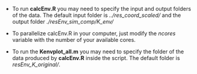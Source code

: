 * To run **calcEnv.R** you may need to specify the input and output folders of the data. The default input folder is *../res_coord_scaled/* and the output folder *./resEnv_sim_comp/K_env/*

* To parallelize calcEnv.R in your computer, just modify the *ncores* variable with the number of your available cores.

* To run the **Kenvplot_all.m** you may need to specify the folder of the data produced by **calcEnv.R** inside the script. The default folder is *resEnv_K_original/*.
